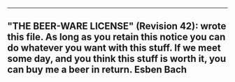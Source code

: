  ----------------------------------------------------------------------------
  "THE BEER-WARE LICENSE" (Revision 42):
  <esben at ofn dot dk> wrote this file.  As long as you retain this notice you
  can do whatever you want with this stuff. If we meet some day, and you think
  this stuff is worth it, you can buy me a beer in return.  Esben Bach
  ----------------------------------------------------------------------------
